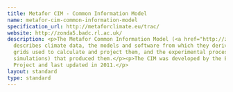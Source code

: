 ```yaml
---
title: Metafor CIM - Common Information Model
name: metafor-cim-common-information-model
specification_url: http://metaforclimate.eu/trac/
website: http://zonda5.badc.rl.ac.uk/
description: <p>The Metafor Common Information Model (<a href="http://zonda5.badc.rl.ac.uk/">CIM</a>)
  describes climate data, the models and software from which they derive, the geographic
  grids used to calculate and project them, and the experimental processes (typically
  simulations) that produced them.</p><p>The CIM was developed by the EU-funded Metafor
  Project and last updated in 2011.</p>
layout: standard
type: standard
---
```


